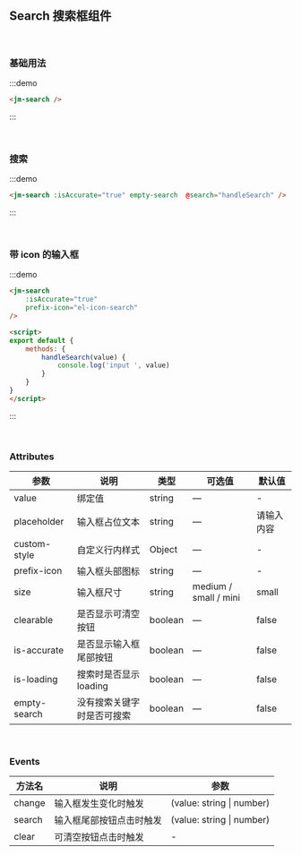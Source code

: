 ## Search 搜索框组件


<br />

### 基础用法
:::demo
```html
<jm-search />
```
:::

<br />

### 搜索
:::demo
```html
<jm-search :isAccurate="true" empty-search  @search="handleSearch" />
```
:::

<br />

### 带 icon 的输入框
:::demo
```html
<jm-search
    :isAccurate="true"
    prefix-icon="el-icon-search"
/>

<script>
export default {
    methods: {
        handleSearch(value) {
            console.log('input ', value)
        }
    }
}
</script>
```
:::


<br />


### Attributes
| 参数      | 说明    | 类型      | 可选值       | 默认值   |
|---------- |-------- |---------- |-------------  |-------- |
| value | 绑定值 | string | — | - |
| placeholder | 输入框占位文本 | string	 | — |  请输入内容  |
| custom-style | 自定义行内样式 | Object | — | - |
| prefix-icon | 输入框头部图标 | string	 | — | - |
| size | 输入框尺寸 | string | medium / small / mini | small |
| clearable | 是否显示可清空按钮 | boolean | — | false |
| is-accurate | 是否显示输入框尾部按钮 | boolean | — | false |
| is-loading | 搜索时是否显示loading | boolean | — | false |
| empty-search | 没有搜索关键字时是否可搜索 | boolean | — | false |

<br />

### Events
| 方法名 | 说明 | 参数 |
| ------ | ------- | ------- |
| change | 输入框发生变化时触发 |  (value: string &#124; number)  |
| search | 输入框尾部按钮点击时触发 |  (value: string &#124; number)  |
| clear | 可清空按钮点击时触发 | - |
